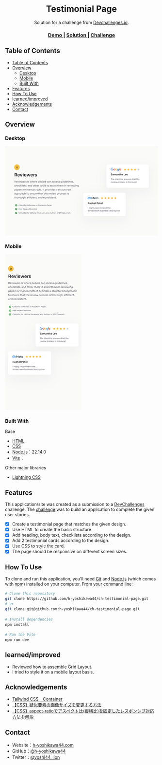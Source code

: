 <!-- Please update value in the {}  -->

<h1 align="center">Testimonial Page</h1>

<div align="center">
   Solution for a challenge from  <a href="http://devchallenges.io" target="_blank">Devchallenges.io</a>.
</div>

<div align="center">
  <h3>
    <a href="https://h-yoshikawa44.github.io/ch-testimonial-page/">
      Demo
    </a>
    <span> | </span>
    <a href="https://devchallenges.io/solution/4498">
      Solution
    </a>
    <span> | </span>
    <a href="https://devchallenges.io/challenge/testimonial-page">
      Challenge
    </a>
  </h3>
</div>

<!-- TABLE OF CONTENTS -->

## Table of Contents

- [Table of Contents](#table-of-contents)
- [Overview](#overview)
  - [Desktop](#desktop)
  - [Mobile](#mobile)
  - [Built With](#built-with)
- [Features](#features)
- [How To Use](#how-to-use)
- [learned/improved](#learnedimproved)
- [Acknowledgements](#acknowledgements)
- [Contact](#contact)

<!-- OVERVIEW -->

## Overview

### Desktop

![overview - desktop](./screenshots/desktop.png)

### Mobile

<img src="./screenshots/mobile.png" alt="overview - mobile" width="50%">

### Built With

<!-- This section should list any major frameworks that you built your project using. Here are a few examples.-->

Base

- [HTML](https://developer.mozilla.org/ja/docs/Web/HTML)
- [CSS](https://developer.mozilla.org/ja/docs/Web/CSS)
- [Node.js](https://nodejs.org/)：22.14.0
- [Vite](https://ja.vitejs.dev/)：

Other major libraries

- [Lightning CSS](https://lightningcss.dev/)

## Features

<!-- List the features of your application or follow the template. Don't share the figma file here :) -->

This application/site was created as a submission to a [DevChallenges](https://devchallenges.io/challenges) challenge. The [challenge](https://devchallenges.io/challenge/testimonial-page) was to build an application to complete the given user stories.

- [x] Create a testimonial page that matches the given design.
- [x] Use HTML to create the basic structure.
- [x] Add heading, body text, checklists according to the design.
- [x] Add 2 testimonial cards according to the design.
- [x] Use CSS to style the card.
- [x] The page should be responsive on different screen sizes.

## How To Use

<!-- Example: -->

To clone and run this application, you'll need [Git](https://git-scm.com) and [Node.js](https://nodejs.org/en/download/) (which comes with [npm](https://www.npmjs.com/)) installed on your computer. From your command line:

```bash
# Clone this repository
git clone https://github.com/h-yoshikawa44/ch-testimonial-page.git
# or
git clone git@github.com:h-yoshikawa44/ch-testimonial-page.git

# Install dependencies
npm install

# Run the Vite
npm run dev
```

## learned/improved

- Reviewed how to assemble Grid Layout.
- I tried to style it on a mobile layout basis.

## Acknowledgements

<!-- This section should list any articles or add-ons/plugins that helps you to complete the project. This is optional but it will help you in the future. For exmpale -->

- [Tailwind CSS - Container](https://tailwindcss.com/docs/container)
- [【CSS】疑似要素の画像サイズを変更する方法](https://saruwakakun.com/html-css/reference/change-before-after)
- [【CSS】aspect-ratioでアスペクト比(縦横比)を固定したレスポンシブ対応方法を解説](https://miyattiblog.com/fixed-aspect-ratio/)

## Contact

- Website：[h-yoshikawa44.com](https://h-yoshikawa44.com)
- GitHub：[@h-yoshikawa44](https://github.com/h-yoshikawa44)
- Twitter：[@yoshi44_lion](https://twitter.com/yoshi44_lion)
